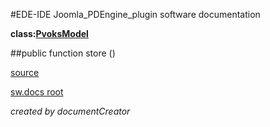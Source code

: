 #EDE-IDE Joomla_PDEngine_plugin
software documentation

**class:[PvoksModel](../PvoksModel.md)**



##public function store () 


[source](../../../site/models/model.php)

[sw.docs root](../)

*created by documentCreator*

